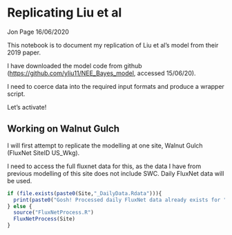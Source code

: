 Replicating Liu et al
================
Jon Page
16/06/2020

This notebook is to document my replication of Liu et al’s model from
their 2019 paper.

I have downloaded the model code from github
(<https://github.com/yliu11/NEE_Bayes_model>, accessed 15/06/20).

I need to coerce data into the required input formats and produce a
wrapper script.

Let’s activate\!

## Working on Walnut Gulch

I will first attempt to replicate the modelling at one site, Walnut
Gulch (FluxNet SiteID US\_Wkg).

I need to access the full fluxnet data for this, as the data I have from
previous modelling of this site does not include SWC. Daily FluxNet data
will be used.

``` r
if (file.exists(paste0(Site,"_DailyData.Rdata"))){
  print(paste0("Gosh! Processed daily FluxNet data already exists for ",Site))
} else {
  source("FluxNetProcess.R")
  FluxNetProcess(Site)
}
```
